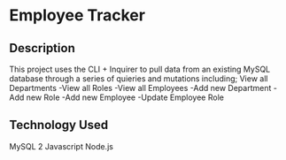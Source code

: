 # Employee Tracker

## Description

This project uses the CLI + Inquirer to pull data from an existing MySQL database through a series of quieries and mutations including; 
View all Departments 
-View all Roles 
-View all Employees
-Add new Department 
-Add new Role 
-Add new Employee 
-Update Employee Role

## Technology Used
MySQL 2
Javascript 
 Node.js
